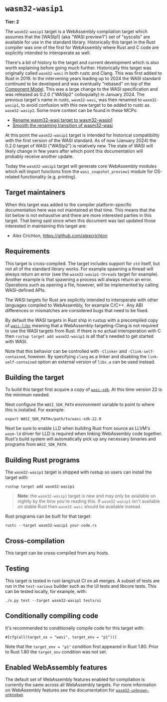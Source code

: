 # `wasm32-wasip1`

**Tier: 2**

The `wasm32-wasip1` target is a WebAssembly compilation target which
assumes that the [WASIp1] (aka "WASI preview1") set of "syscalls" are available
for use in the standard library. Historically this target in the Rust compiler
was one of the first for WebAssembly where Rust and C code are explicitly
intended to interoperate as well.

There's a bit of history to the target and current development which is also
worth explaining before going much further. Historically this target was
originally called `wasm32-wasi` in both rustc and Clang. This was first added
to Rust in 2019. In the intervening years leading up to 2024 the WASI standard
continued to be developed and was eventually "rebased" on top of the [Component
Model]. This was a large change to the WASI specification and was released as
0.2.0 ("WASIp2" colloquially) in January 2024. The previous target's name in
rustc, `wasm32-wasi`, was then renamed to `wasm32-wasip1`, to avoid
confusion with this new target to be added to rustc as `wasm32-wasip2`.
Some more context can be found in these MCPs:

* [Rename wasm32-wasi target to wasm32-wasip1](https://github.com/rust-lang/compiler-team/issues/607)
* [Smooth the renaming transition of wasm32-wasi](https://github.com/rust-lang/compiler-team/issues/695)

At this point the `wasm32-wasip1` target is intended for historical
compatibility with the first version of the WASI standard. As of now (January
2024) the 0.2.0 target of WASI ("WASIp2") is relatively new. The state of
WASI will likely change in few years after which point this documentation will
probably receive another update.

[WASI Preview1]: https://github.com/WebAssembly/WASI/tree/main/legacy/preview1
[Component Model]: https://github.com/webassembly/component-model

Today the `wasm32-wasip1` target will generate core WebAssembly modules
which will import functions from the `wasi_snapshot_preview1` module for
OS-related functionality (e.g. printing).

## Target maintainers

When this target was added to the compiler platform-specific documentation here
was not maintained at that time. This means that the list below is not
exhaustive and there are more interested parties in this target. That being
said since when this document was last updated those interested in maintaining
this target are:

- Alex Crichton, https://github.com/alexcrichton

## Requirements

This target is cross-compiled. The target includes support for `std` itself,
but not all of the standard library works. For example spawning a thread will
always return an error (see the `wasm32-wasip1-threads` target for
example). Another example is that spawning a process will always return an
error. Operations such as opening a file, however, will be implemented by
calling WASI-defined APIs.

The WASI targets for Rust are explicitly intended to interoperate with other
languages compiled to WebAssembly, for example C/C++. Any ABI differences or
mismatches are considered bugs that need to be fixed.

By default the WASI targets in Rust ship in rustup with a precompiled copy of
[`wasi-libc`] meaning that a WebAssembly-targeting-Clang is not required to
use the WASI targets from Rust.  If there is no actual interoperation with C
then `rustup target add wasm32-wasip1` is all that's needed to get
started with WASI.

Note that this behavior can be controlled with `-Clinker` and
`-Clink-self-contained`, however. By specifying `clang` as a linker and
disabling the `link-self-contained` option an external version of `libc.a` can
be used instead.

[`wasi-libc`]: https://github.com/WebAssembly/wasi-libc

## Building the target

To build this target first acquire a copy of
[`wasi-sdk`](https://github.com/WebAssembly/wasi-sdk/). At this time version 22
is the minimum needed.

Next configure the `WASI_SDK_PATH` environment variable to point to where this
is installed. For example:

```text
export WASI_SDK_PATH=/path/to/wasi-sdk-22.0
```

Next be sure to enable LLD when building Rust from source as LLVM's `wasm-ld`
driver for LLD is required when linking WebAssembly code together. Rust's build
system will automatically pick up any necessary binaries and programs from
`WASI_SDK_PATH`.

## Building Rust programs

The `wasm32-wasip1` target is shipped with rustup so users can install
the target with:

```text
rustup target add wasm32-wasip1
```

> **Note**: the `wasm32-wasip1` target is new and may only be available
> on nightly by the time you're reading this. If `wasm32-wasip1` isn't
> available on stable Rust then `wasm32-wasi` should be available instead.

Rust programs can be built for that target:

```text
rustc --target wasm32-wasip1 your-code.rs
```

## Cross-compilation

This target can be cross-compiled from any hosts.

## Testing

This target is tested in rust-lang/rust CI on all merges. A subset of tests are
run in the `test-various` builder such as the UI tests and libcore tests. This
can be tested locally, for example, with:

```text
./x.py test --target wasm32-wasip1 tests/ui
```

## Conditionally compiling code

It's recommended to conditionally compile code for this target with:

```text
#[cfg(all(target_os = "wasi", target_env = "p1"))]
```

Note that the `target_env = "p1"` condition first appeared in Rust 1.80. Prior
to Rust 1.80 the `target_env` condition was not set.

## Enabled WebAssembly features

The default set of WebAssembly features enabled for compilation is currently the
same across all WebAssembly targets. For more information on WebAssembly
features see the documentation for
[`wasm32-unknown-unknokwn`](./wasm32-unknown-unknown.md)
